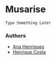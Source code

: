 # Musarise

`Type Something Later`

### Authors

- <a href="https://github.com/sailoring-rgb">Ana Henriques</a>
- <a href="https://github.com/LittleLevi05">Henrique Costa</a>
